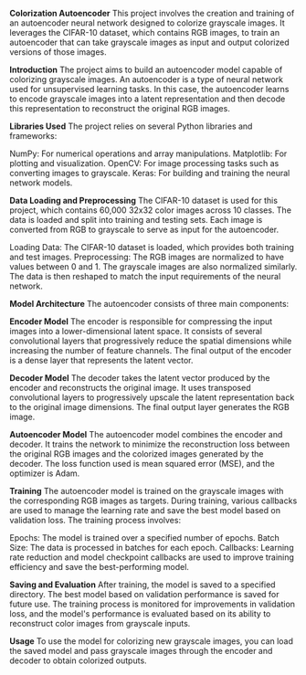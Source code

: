**Colorization Autoencoder**
This project involves the creation and training of an autoencoder neural network designed to colorize grayscale images. It leverages the CIFAR-10 dataset, which contains RGB images, to train an autoencoder that can take grayscale images as input and output colorized versions of those images.

**Introduction**
The project aims to build an autoencoder model capable of colorizing grayscale images. An autoencoder is a type of neural network used for unsupervised learning tasks. In this case, the autoencoder learns to encode grayscale images into a latent representation and then decode this representation to reconstruct the original RGB images.

**Libraries Used**
The project relies on several Python libraries and frameworks:

NumPy: For numerical operations and array manipulations.
Matplotlib: For plotting and visualization.
OpenCV: For image processing tasks such as converting images to grayscale.
Keras: For building and training the neural network models.

**Data Loading and Preprocessing**
The CIFAR-10 dataset is used for this project, which contains 60,000 32x32 color images across 10 classes. The data is loaded and split into training and testing sets. Each image is converted from RGB to grayscale to serve as input for the autoencoder.

Loading Data: The CIFAR-10 dataset is loaded, which provides both training and test images.
Preprocessing: The RGB images are normalized to have values between 0 and 1. The grayscale images are also normalized similarly. The data is then reshaped to match the input requirements of the neural network.

**Model Architecture**
The autoencoder consists of three main components:

**Encoder Model**
The encoder is responsible for compressing the input images into a lower-dimensional latent space. It consists of several convolutional layers that progressively reduce the spatial dimensions while increasing the number of feature channels. The final output of the encoder is a dense layer that represents the latent vector.

**Decoder Model**
The decoder takes the latent vector produced by the encoder and reconstructs the original image. It uses transposed convolutional layers to progressively upscale the latent representation back to the original image dimensions. The final output layer generates the RGB image.

**Autoencoder Model**
The autoencoder model combines the encoder and decoder. It trains the network to minimize the reconstruction loss between the original RGB images and the colorized images generated by the decoder. The loss function used is mean squared error (MSE), and the optimizer is Adam.

**Training**
The autoencoder model is trained on the grayscale images with the corresponding RGB images as targets. During training, various callbacks are used to manage the learning rate and save the best model based on validation loss. The training process involves:

Epochs: The model is trained over a specified number of epochs.
Batch Size: The data is processed in batches for each epoch.
Callbacks: Learning rate reduction and model checkpoint callbacks are used to improve training efficiency and save the best-performing model.

**Saving and Evaluation**
After training, the model is saved to a specified directory. The best model based on validation performance is saved for future use. The training process is monitored for improvements in validation loss, and the model's performance is evaluated based on its ability to reconstruct color images from grayscale inputs.

**Usage**
To use the model for colorizing new grayscale images, you can load the saved model and pass grayscale images through the encoder and decoder to obtain colorized outputs.
